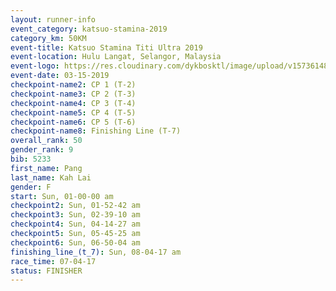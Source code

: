 ```yaml
---
layout: runner-info 
event_category: katsuo-stamina-2019 
category_km: 50KM 
event-title: Katsuo Stamina Titi Ultra 2019 
event-location: Hulu Langat, Selangor, Malaysia 
event-logo: https://res.cloudinary.com/dykbosktl/image/upload/v1573614825/Logo/Logo_p7ft6n.png
event-date: 03-15-2019 
checkpoint-name2: CP 1 (T-2) 
checkpoint-name3: CP 2 (T-3) 
checkpoint-name4: CP 3 (T-4) 
checkpoint-name5: CP 4 (T-5) 
checkpoint-name6: CP 5 (T-6) 
checkpoint-name8: Finishing Line (T-7) 
overall_rank: 50
gender_rank: 9
bib: 5233
first_name: Pang
last_name: Kah Lai
gender: F
start: Sun, 01-00-00 am
checkpoint2: Sun, 01-52-42 am
checkpoint3: Sun, 02-39-10 am
checkpoint4: Sun, 04-14-27 am
checkpoint5: Sun, 05-45-25 am
checkpoint6: Sun, 06-50-04 am
finishing_line_(t_7): Sun, 08-04-17 am
race_time: 07-04-17
status: FINISHER
---
```

